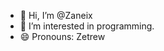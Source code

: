 - 👋 Hi, I’m @Zaneix
- 👀 I’m interested in programming.
- 😄 Pronouns: Zetrew


<!---
Zaneix/Zaneix is a ✨ special ✨ repository because its `README.md` (this file) appears on your GitHub profile.
You can click the Preview link to take a look at your changes.
--->
